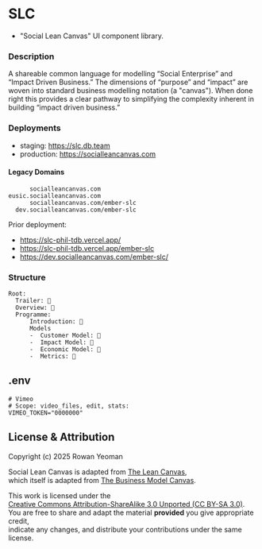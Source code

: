 # SLC
- "Social Lean Canvas" UI component library.

### Description
A shareable common language for modelling “Social Enterprise” and “Impact Driven Business.” The dimensions of “purpose” and “impact” are woven into standard business modelling notation (a "canvas"). When done right this provides a clear pathway to simplifying the complexity inherent in building “impact driven business.” 


### Deployments
- staging: https://slc.db.team
- production: https://socialleancanvas.com

#### Legacy Domains

```
      socialleancanvas.com
eusic.socialleancanvas.com
      socialleancanvas.com/ember-slc
  dev.socialleancanvas.com/ember-slc
```

Prior deployment: 
- https://slc-phil-tdb.vercel.app/
- https://slc-phil-tdb.vercel.app/ember-slc
- https://dev.socialleancanvas.com/ember-slc/

### Structure
```
Root:
  Trailer: 🌳
  Overview: 🌳
  Programme:
      Introduction: 🌳
      Models
      -  Customer Model: 🌳
      -  Impact Model: 🌳
      -  Economic Model: 🌳
      -  Metrics: 🌳
```

## .env
```
# Vimeo
# Scope: video_files, edit, stats:
VIMEO_TOKEN="0000000"
```



## License & Attribution
Copyright (c) 2025 Rowan Yeoman  

Social Lean Canvas is adapted from [The Lean Canvas](https://www.leancanvas.com),  
which itself is adapted from [The Business Model Canvas](https://www.businessmodelgeneration.com).

This work is licensed under the  
[Creative Commons Attribution-ShareAlike 3.0 Unported (CC BY-SA 3.0)](https://creativecommons.org/licenses/by-sa/3.0/).  
You are free to share and adapt the material **provided** you give appropriate credit,  
indicate any changes, and distribute your contributions under the same license.